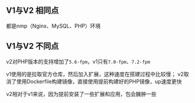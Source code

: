 ## V1与V2 相同点

都是nmp（Nginx、MySQL、PHP）环境

## V1与V2 不同点

v2对PHP版本的支持增加了`5.6-fpm`，v1只有`7.0-fpm`、`7.2-fpm`

v1使用的是拉取官方仓库，然后加入扩展，这种速度在搭建过程中比较慢；
v2取消了使用Dockerfile构建镜像，直接使用提前构建好的PHP镜像，up速度更快

v2相对于v1来说，因为提前安装了一些扩展和应用，包会臃肿一些